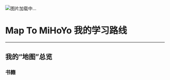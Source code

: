 ![图片加载中...](images/Title_Im_On_My_Way!.jpg "I'm On My Way!!!")


# Map To MiHoYo 我的学习路线
---
## 我的“地图”总览

### 书籍


